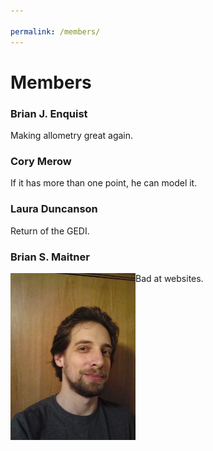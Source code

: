 ```yaml
---

permalink: /members/
---
```


# Members

### Brian J. Enquist
Making allometry great again.

### Cory Merow
If it has more than one point, he can model it.

### Laura Duncanson
Return of the GEDI.

### Brian S. Maitner
<img src="https://github.com/Biodiversity-Forecasting-Institute/biofi.github.io/blob/master/assets/images/Maitner_1.jpg?raw=true" alt="Brian" width=200 align = left />

Bad at websites.
